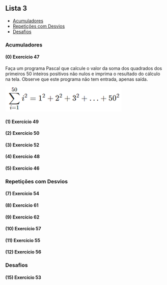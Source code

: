 ## Lista 3

* [Acumuladores](#Acumuladores)<br>
* [Repetições com Desvios](#Repetições-com-Desvios)<br>
* [Desafios](#Desafios)

### Acumuladores

#### (0) Exercício 47
Faça um programa Pascal que calcule o valor da soma dos quadrados dos primeiros 50 inteiros positivos não nulos e imprima o resultado do cálculo na tela.
Observe que este programa não tem entrada, apenas saída.

![equação](imgs/ex47.png)

#### (1) Exercício 49
#### (2) Exercício 50
#### (3) Exercício 52
#### (4) Exercício 48
#### (5) Exercício 46


### Repetições com Desvios

#### (7) Exercício 54
#### (8) Exercício 61
#### (9) Exercício 62
#### (10) Exercício 57
#### (11) Exercício 55
#### (12) Exercício 56

### Desafios

#### (15) Exercício 53
